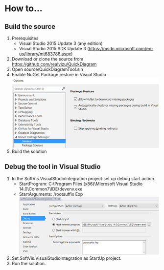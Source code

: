 # How to...

## Build the source
1. Prerequisites
   * Visual Studio 2015 Update 3 (any edition)
   * Visual Studio 2015 SDK Update 3 (https://msdn.microsoft.com/en-us/library/mt683786.aspx)
1. Download or clone the source from https://github.com/realvizu/QuickDiagram
1. Open source\QuickDiagramTool.sln
1. Enable NuGet Package restore in Visual Studio
![Allowing NuGet package restore](images/doc/VSAllowNuGetPackageRestore.png)
1. Build the solution

## Debug the tool in Visual Studio
1. In the SoftVis.VisualStudioIntegration project set up debug start action.
   * StartProgram: C:\Program Files (x86)\Microsoft Visual Studio 14.0\Common7\IDE\devenv.exe
   * StartArguments: /rootsuffix Exp 
![Setting VSIX debug start action](images/doc/SetUpVsixDebugStartAction.png)
1. Set SoftVis.VisualStudioIntegration as StartUp project.
1. Run the solution.
